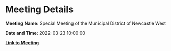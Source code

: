 # Meeting Details

**Meeting Name:** Special Meeting of the Municipal District of Newcastle West

**Date and Time:** 2022-03-23 10:00:00

**[Link to Meeting](https://www.limerick.ie/council/whats-on/special-meeting-municipal-district-newcastle-west-7)**

